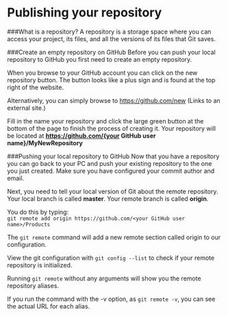 # Publishing your repository

###What is a repository?
A repository is a storage space where you can access your project, its files, and all the versions of its files that Git saves.

###Create an empty repository on GitHub
Before you can push your local repository to GitHub you first need to create an empty repository.

When you browse to your GitHub account you can click on the new repository button. The button looks like a plus sign and is found at the top right of the website. 

Alternatively, you can simply browse to https://github.com/new (Links to an external site.)

Fill in the name your repository and
click the large green button at the bottom of the page to finish the process of creating it.
Your repository will be located at **https://github.com/{your GitHub user name}/MyNewRepository**

###Pushing your local repository to GitHub
Now that you have a repository you can go back to your PC and push your existing repository to the one you just created. Make sure you have configured your commit author and email. 

Next, you need to tell your local version of Git about the remote repository. Your local branch is called **master**. Your remote branch is called **origin**.

You do this by typing:<br/>
```git remote add origin https://github.com/<your GitHub user name>/Products```

The ```git remote``` command will add a new remote section called origin to our configuration.  

View the git configuration with ```git config --list``` to check if your remote repository is initialized.

Running ```git remote``` without any arguments will show you the remote repository aliases.

If you run the command with the -v option, as 
```git remote -v```, you can see the actual URL for each alias.

